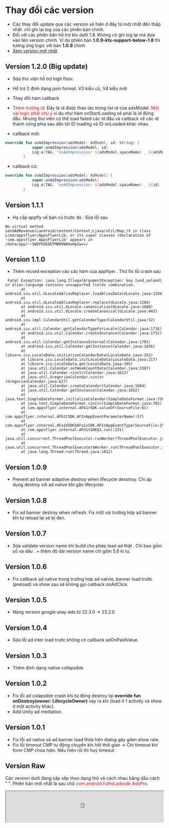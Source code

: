 # Thay đổi các version
- Các thay đổi update qua các version sẽ hiện ở đây từ mới nhất đến thấp nhất. chỉ ghi lại log của các phiển bản chính. 
- Đối với các phiên bản hỗ trợ ktx dưới 1.8. Không có ghi log lại mà dựa vào tên version chính.
Ví dụ phiên bản **1.0.9-ktx-support-below-1.8** thì tương ứng logic với bản **1.0.9** chính
-  [Xem version mới nhất](#version-raw)

## Version 1.2.0 (Big update)
- Sửa thư viện hỗ trợ high floor. 
- Hỗ trợ 2 định dạng json format. V3 kiểu cũ, V4 kiểu mới
- Thay đổi hàm callback


- <span style="color: red;">Thêm trường id:</span> Đây là id được thao tác trong list id của adsModel. <span style="color: red;">Một vài logic phải chú ý</span> ví dụ như hàm onStartLoading sẽ phải là id đứng đầu. Nhưng thư viện có thể load failed các id đầu và callback về các id thành công phía sau dẫn tới ID loading và ID onLoaded khác nhau.


- callback mới: 
```kotlin 
override fun onAdImpression(adsModel: AdModel, id: String) {
            super.onAdImpression(adsModel, id)
            Log.e(TAG, "onAdImpression: ${adsModel.spaceName} _ ${adsModel.id} |")
        }
```

- callback cũ: 
```kotlin 
override fun onAdImpression(adsModel: AdModel) {
            super.onAdImpression(adsModel)
            Log.e(TAG, "onAdImpression: ${adsModel.spaceName} _ ${id} |")
        }
```

## Version 1.1.1
-  Hạ cấp appfly về bản cũ trước đó : Sửa lỗi sau 
```
No virtual method sendAdRevenue(Landroid/content/Context;Ljava/util/Map;)V in class Lcom/appsflyer/AppsFlyerLib; or its super classes (declaration of 'com.appsflyer.AppsFlyerLib' appears in /data/app/~~SWEPUGEQbTMBNVW8AaHpZw==/

```

## Version 1.1.0
-  Thêm record exception vào các hàm của appflyer . Thử fix lỗi crash sau

```
 Fatal Exception: java.lang.IllegalArgumentException: key [und_aaland] in alias:language contains unsupported fields combination.
       at android.icu.util.ULocale$AliasReplacer.loadAliasData(ULocale.java:1294)
       at android.icu.util.ULocale$AliasReplacer.replace(ULocale.java:1184)
       at android.icu.util.ULocale.canonicalize(ULocale.java:1680)
       at android.icu.util.ULocale.createCanonical(ULocale.java:443)
       at android.icu.impl.CalendarUtil.getCalendarType(CalendarUtil.java:52)
       at android.icu.util.Calendar.getCalendarTypeForLocale(Calendar.java:1716)
       at android.icu.util.Calendar.createInstance(Calendar.java:1731)
       at android.icu.util.Calendar.getInstanceInternal(Calendar.java:1701)
       at android.icu.util.Calendar.getInstance(Calendar.java:1656)
       at libcore.icu.LocaleData.initializeCalendarData(LocaleData.java:252)
       at libcore.icu.LocaleData.initLocaleData(LocaleData.java:217)
       at libcore.icu.LocaleData.get(LocaleData.java:195)
       at java.util.Calendar.setWeekCountData(Calendar.java:3387)
       at java.util.Calendar.<init>(Calendar.java:1612)
       at java.util.GregorianCalendar.<init>(GregorianCalendar.java:627)
       at java.util.Calendar.createCalendar(Calendar.java:1684)
       at java.util.Calendar.getInstance(Calendar.java:1652)
       at java.text.SimpleDateFormat.initializeCalendar(SimpleDateFormat.java:758)
       at java.text.SimpleDateFormat.<init>(SimpleDateFormat.java:702)
       at com.appsflyer.internal.AFb1rSDK.valueOf(SourceFile:61)
       at com.appsflyer.internal.AFb1tSDK.AFInAppEventParameterName(:57)
       at com.appsflyer.internal.AFa1dSDK$AFa1xSDK.AFInAppEventType(SourceFile:2575)
       at com.appsflyer.internal.AFd1tSDK$1.run(:221)
       at java.util.concurrent.ThreadPoolExecutor.runWorker(ThreadPoolExecutor.java:1137)
       at java.util.concurrent.ThreadPoolExecutor$Worker.run(ThreadPoolExecutor.java:637)
       at java.lang.Thread.run(Thread.java:1012)

```

## Version 1.0.9
-  Prevent ad banner adaptive destroy when lifecycle desstroy. Chỉ áp dụng destroy với ad native khi gắn lifecycler.

## Version 1.0.8
-  Fix ad banner destroy when refresh. Fix một vài trường hợp ad banner khi tự reload lại sẽ bị đen.

## Version 1.0.7
- Sửa validate version name khi build cho phép load ad thật . Chỉ bao gồm số và dấu . + thêm độ dài version name chỉ gồm 5,6 kí tự.

## Version 1.0.6
- Fix callback ad native trong trường hợp ad natvie, banner  load trước (preload) và show sau sẽ không gọi callback onAdClick.

## Version 1.0.5
-  Nâng version google-play-ads từ 22.3.0 -> 23.2.0

## Version 1.0.4
-  Sửa lỗi ad inter load trước không có callback adOnPaidValue.

## Version 1.0.3
-  Thêm định dạng native collapsible

## Version 1.0.2
-  Fix lỗi ad colapsible crash khi tự động destroy tại  **override fun onDestroy(owner: LifecycleOwner)** xảy ra khi (load ở 1 activity và show ở một activity khác).
-  Add Unity ad mediation.


## Version 1.0.1
-  Fix lỗi ad native và ad banner load thừa trên dialog gây giảm show rate.
-  Fix lỗi timeout CMP tự động chuyển khi hết thời gian -> Chỉ timeout khi form CMP chưa hiện. Nếu hiện rồi thì huỷ timeout

## Version Raw
Các version dưới đang sắp xếp theo dạng thô và cách nhau bằng dấu cách " ". Phiên bản mới nhất là sau chữ <span style="color: red;">com.android.fullhd.adssdk AdsPro</span>.
<iframe src="https://repo.volio.vn/repository/maven-s3/com/android/fullhd/adssdk/AdsPro/maven-metadata.xml" width="100%" height="100px"></iframe>

